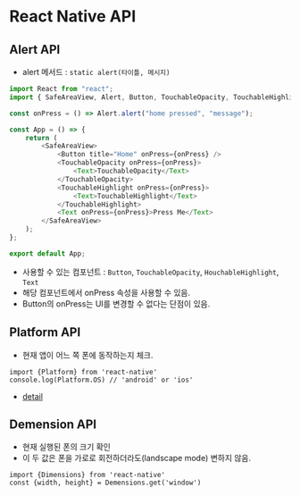 # React Native API

## Alert API

-   alert 메서드 : `static alert(타이틀, 메시지)`

```js
import React from "react";
import { SafeAreaView, Alert, Button, TouchableOpacity, TouchableHighlight } from "react-native";

const onPress = () => Alert.alert("home pressed", "message");

const App = () => {
    return (
        <SafeAreaView>
            <Button title="Home" onPress={onPress} />
            <TouchableOpacity onPress={onPress}>
                <Text>TouchableOpacity</Text>
            </TouchableOpacity>
            <TouchableHighlight onPress={onPress}>
                <Text>TouchableHighlight</Text>
            </TouchableHighlight>
            <Text onPress={onPress}>Press Me</Text>
        </SafeAreaView>
    );
};

export default App;
```

-   사용할 수 있는 컴포넌트 : `Button`, `TouchableOpacity`, `HouchableHighlight`, `Text`
-   해당 컴포넌트에서 onPress 속성을 사용할 수 있음.
-   Button의 onPress는 UI를 변경할 수 없다는 단점이 있음.

## Platform API

-   현재 앱이 어느 쪽 폰에 동작하는지 체크.

```JSX
import {Platform} from 'react-native'
console.log(Platform.OS) // 'android' or 'ios'
```

-   [detail](./platform-module.md)

## Demension API

-   현재 실행된 폰의 크기 확인
-   이 두 값은 폰을 가로로 회전하더라도(landscape mode) 변하지 않음.

```JSX
import {Dimensions} from 'react-native'
const {width, height} = Demensions.get('window')
```

